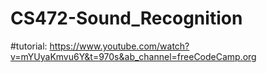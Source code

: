 # CS472-Sound_Recognition
#tutorial: https://www.youtube.com/watch?v=mYUyaKmvu6Y&t=970s&ab_channel=freeCodeCamp.org
